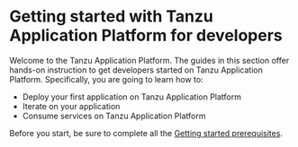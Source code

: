 # Getting started with Tanzu Application Platform for developers

Welcome to the Tanzu Application Platform. The guides in this section offer hands-on instruction to get developers started on Tanzu Application Platform. Specifically, you are going to learn how to:

- Deploy your first application on Tanzu Application Platform
- Iterate on your application
- Consume services on Tanzu Application Platform

Before you start, be sure to complete all the [Getting started prerequisites](../getting-started.md).
